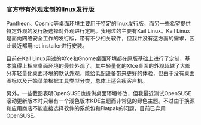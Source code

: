 ### 官方带有外观定制的linux发行版

Pantheon、Cosmic等桌面环境主要用于特定的linux发行版，而另一些希望提供特定外观的发行版选择对外观进行定制。我用过的主要有Kail Linux。Kail Linux是面向网络安全工作的发行版，带有不少相关软件，但我并没有这方面的需求，因此最近都用net installer进行安装。

目前在Kail Linux用过的Xfce和Gnome桌面环境都在原版基础上进行了定制，基本算得上相应桌面环境的最佳外观了。其中轻量化的Xfce桌面的外观超越了大部分非轻量化桌面环境的默认外观，能给低配设备带来更好的体验，但由于没有桌面图标以及开始菜单根据工具类型分类，总体上适合瘦客户机。

另外，一些截图表明OpenSUSE也提供桌面环境修改，但我最近测试OpenSUSE滚动更新版本时只带有一个浅色版本KDE主题而非常见的绿色主题。不过由于换源和应用商店不能直接选择软件的系统包和Flatpak的问题，目前已弃用OpenSUSE。